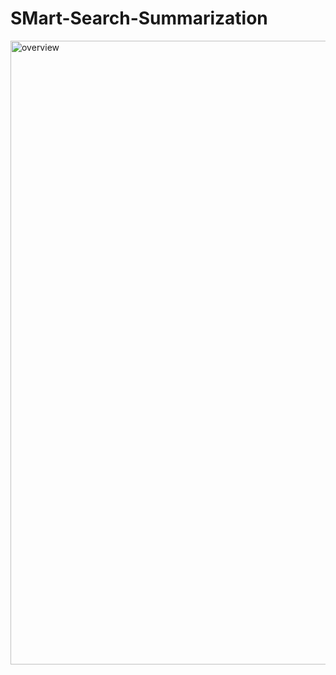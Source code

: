 # SMart-Search-Summarization
 
<img width="998" alt="overview" src="https://github.com/technqvi/SMartSearch-Summarization/assets/38780060/4553a992-661d-49d6-81b7-7d7470852490">